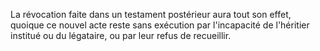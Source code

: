   
 La révocation faite dans un testament postérieur aura tout son effet, quoique ce nouvel acte reste sans exécution par l'incapacité de l'héritier institué ou du légataire, ou par leur refus de recueillir.  

  
